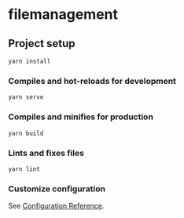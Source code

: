 <!--
 * @Autor: junhui li
 * @Date: 2021-04-13 19:58:10
 * @LastEditors: junhui li
 * @LastEditTime: 2021-04-13 20:09:23
 * @Description: 
-->
# filemanagement

## Project setup
```
yarn install
```

### Compiles and hot-reloads for development
```
yarn serve
```

### Compiles and minifies for production
```
yarn build
```

### Lints and fixes files
```
yarn lint
```

### Customize configuration
See [Configuration Reference](https://cli.vuejs.org/config/).
